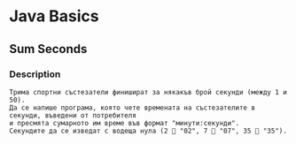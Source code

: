 # Java Basics

## Sum Seconds

### Description
    Трима спортни състезатели финишират за някакъв брой секунди (между 1 и 50).
    Да се напише програма, която чете времената на състезателите в секунди, въведени от потребителя 
    и пресмята сумарното им време във формат "минути:секунди". 
    Секундите да се изведат с водеща нула (2  "02", 7  "07", 35  "35").